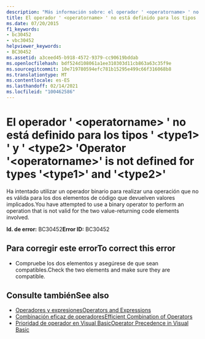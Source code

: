 ```yaml
---
description: "Más información sobre: el operador ' <operatorname> ' no está definido para los tipos ' <type1> ' y ' <type2> '"
title: El operador ' <operatorname> ' no está definido para los tipos ' <type1> ' y ' <type2> '
ms.date: 07/20/2015
f1_keywords:
- bc30452
- vbc30452
helpviewer_keywords:
- BC30452
ms.assetid: a3ceed45-b918-4572-9379-cc90619bddab
ms.openlocfilehash: bdf524d108061a1ee310303d11cb863a63c35f9e
ms.sourcegitcommit: 10e719780594efc781b15295e499c66f316068b8
ms.translationtype: MT
ms.contentlocale: es-ES
ms.lasthandoff: 02/14/2021
ms.locfileid: "100462586"
---
```

# <a name="operator-operatorname-is-not-defined-for-types-type1-and-type2"></a><span data-ttu-id="7072a-103">El operador ' \<operatorname> ' no está definido para los tipos ' \<type1> ' y ' \<type2> '</span><span class="sxs-lookup"><span data-stu-id="7072a-103">Operator '\<operatorname>' is not defined for types '\<type1>' and '\<type2>'</span></span>

<span data-ttu-id="7072a-104">Ha intentado utilizar un operador binario para realizar una operación que no es válida para los dos elementos de código que devuelven valores implicados.</span><span class="sxs-lookup"><span data-stu-id="7072a-104">You have attempted to use a binary operator to perform an operation that is not valid for the two value-returning code elements involved.</span></span>  
  
 <span data-ttu-id="7072a-105">**Id. de error:** BC30452</span><span class="sxs-lookup"><span data-stu-id="7072a-105">**Error ID:** BC30452</span></span>  
  
## <a name="to-correct-this-error"></a><span data-ttu-id="7072a-106">Para corregir este error</span><span class="sxs-lookup"><span data-stu-id="7072a-106">To correct this error</span></span>  
  
- <span data-ttu-id="7072a-107">Compruebe los dos elementos y asegúrese de que sean compatibles.</span><span class="sxs-lookup"><span data-stu-id="7072a-107">Check the two elements and make sure they are compatible.</span></span>  
  
## <a name="see-also"></a><span data-ttu-id="7072a-108">Consulte también</span><span class="sxs-lookup"><span data-stu-id="7072a-108">See also</span></span>

- [<span data-ttu-id="7072a-109">Operadores y expresiones</span><span class="sxs-lookup"><span data-stu-id="7072a-109">Operators and Expressions</span></span>](../programming-guide/language-features/operators-and-expressions/index.md)
- [<span data-ttu-id="7072a-110">Combinación eficaz de operadores</span><span class="sxs-lookup"><span data-stu-id="7072a-110">Efficient Combination of Operators</span></span>](../programming-guide/language-features/operators-and-expressions/efficient-combination-of-operators.md)
- [<span data-ttu-id="7072a-111">Prioridad de operador en Visual Basic</span><span class="sxs-lookup"><span data-stu-id="7072a-111">Operator Precedence in Visual Basic</span></span>](../language-reference/operators/operator-precedence.md)

